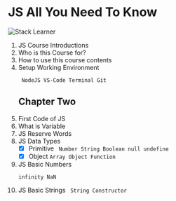 # JS All You Need To Know

![**_Stack Learner_**](https://yt3.ggpht.com/_laaRTCwOZ6hxLgPmjN8HnzzIlhWqyiwbD2kuofkSLx51FImoP0esGJVxyZm7oZ46Yby9MVz7g=s176-c-k-c0x00ffffff-no-rj)

1. JS Course Introductions
2. Who is this Course for?
3. How to use this course contents
4. Setup Working Environment
   ```
    NodeJS VS-Code Terminal Git
   ```
   ## Chapter Two
5. First Code of JS
6. What is Variable
7. JS Reserve Words
8. JS Data Types
   - [x] Primitive ` Number String Boolean null undefine`
   - [x] Object `Array Object Function`
9. JS Basic Numbers
   ```
   infinity NaN
   ```
10. JS Basic Strings
    ` String Constructor`
